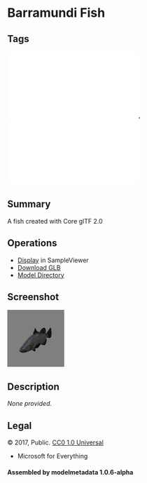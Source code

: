 # Barramundi Fish

## Tags

![core](../../Models-core.md), ![testing](../../Models-testing.md)

## Summary

A fish created with Core glTF 2.0

## Operations

* [Display](https://github.khronos.org/glTF-Sample-Viewer-Release/?model=https://raw.GithubUserContent.com/DRx3D/glTF-Sample-Assets/main/./Models/BarramundiFish/glTF-Binary/BarramundiFish.glb) in SampleViewer
* [Download GLB](https://raw.GithubUserContent.com/DRx3D/glTF-Sample-Assets/main/./Models/BarramundiFish/glTF-Binary/BarramundiFish.glb)
* [Model Directory](./)

## Screenshot

![screenshot](screenshot/screenshot.jpg)

## Description

_None provided._

## Legal

&copy; 2017, Public. [CC0 1.0 Universal](https://creativecommons.org/publicdomain/zero/1.0/legalcode)

 - Microsoft for Everything

#### Assembled by modelmetadata 1.0.6-alpha